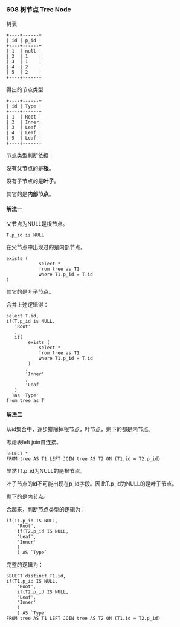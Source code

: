 ### 608 树节点 Tree Node

树表

```
+----+------+
| id | p_id |
+----+------+
| 1  | null |
| 2  | 1    |
| 3  | 1    |
| 4  | 2    |
| 5  | 2    |
+----+------+
```

得出的节点类型

```
+----+------+
| id | Type |
+----+------+
| 1  | Root |
| 2  | Inner|
| 3  | Leaf |
| 4  | Leaf |
| 5  | Leaf |
+----+------+
```

节点类型判断依据：

没有父节点的是**根**。

没有子节点的是**叶子**。

其它的是**内部节点**。

#### 解法一

父节点为NULL是根节点。

```mysql
T.p_id is NULL
```

在父节点中出现过的是内部节点。

```mysql
exists (
            select *
            from tree as T1
            where T1.p_id = T.id
)
```

其它的是叶子节点。

合并上述逻辑得：

```mysql
select T.id,
if(T.p_id is NULL,
   'Root'
   ,
   if(
        exists (
            select *
            from tree as T1
            where T1.p_id = T.id
        )
       ,
       'Inner'
       ,
       'Leaf'
   ) 
  )as 'Type'
from tree as T
```

#### 解法二

从id集合中，逐步排除掉根节点，叶节点，剩下的都是内节点。

考虑表left join自连接。

```mysql
SELECT *
FROM tree AS T1 LEFT JOIN tree AS T2 ON (T1.id = T2.p_id)
```

显然T1.p_id为NULL的是根节点。

叶子节点的id不可能出现在p_id字段。因此T.p_id为NULL的是叶子节点。

剩下的是内节点。

合起来，判断节点类型的逻辑为：

```mysql
if(T1.p_id IS NULL,
	'Root',
	if(T2.p_id IS NULL,
	'Leaf',
	'Inner'
	)
	) AS `Type`
```

完整的逻辑为：

```mysql
SELECT distinct T1.id,
if(T1.p_id IS NULL,
	'Root',
	if(T2.p_id IS NULL,
	'Leaf',
	'Inner'
	)
	) AS `Type`
FROM tree AS T1 LEFT JOIN tree AS T2 ON (T1.id = T2.p_id)
```
